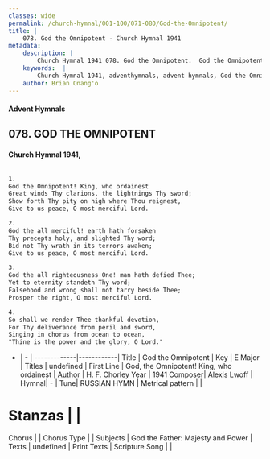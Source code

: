 ```yaml
---
classes: wide
permalink: /church-hymnal/001-100/071-080/God-the-Omnipotent/
title: |
    078. God the Omnipotent - Church Hymnal 1941
metadata:
    description: |
        Church Hymnal 1941 078. God the Omnipotent.  God the Omnipotent! King, who ordainest Great winds Thy clarions, the lightnings Thy sword; Show forth Thy pity on high where Thou reignest, Give to us peace, O most merciful Lord.  
    keywords:  |
        Church Hymnal 1941, adventhymnals, advent hymnals, God the Omnipotent, God, the Omnipotent! King, who ordainest. 
    author: Brian Onang'o
---
```


#### Advent Hymnals
## 078. GOD THE OMNIPOTENT
####  Church Hymnal 1941,

```txt

1.
God the Omnipotent! King, who ordainest
Great winds Thy clarions, the lightnings Thy sword;
Show forth Thy pity on high where Thou reignest,
Give to us peace, O most merciful Lord.

2.
God the all merciful! earth hath forsaken
Thy precepts holy, and slighted Thy word;
Bid not Thy wrath in its terrors awaken;
Give to us peace, O most merciful Lord.

3.
God the all righteousness One! man hath defied Thee;
Yet to eternity standeth Thy word;
Falsehood and wrong shall not tarry beside Thee;
Prosper the right, O most merciful Lord.

4.
So shall we render Thee thankful devotion,
For Thy deliverance from peril and sword,
Singing in chorus from ocean to ocean,
"Thine is the power and the glory, O Lord."


```

- |   -  |
-------------|------------|
Title | God the Omnipotent |
Key | E Major |
Titles | undefined |
First Line | God, the Omnipotent! King, who ordainest |
Author | H. F. Chorley
Year | 1941
Composer| Alexis Lwoff |
Hymnal|  - |
Tune| RUSSIAN HYMN |
Metrical pattern | |
# Stanzas |  |
Chorus |  |
Chorus Type |  |
Subjects | God the Father: Majesty and Power |
Texts | undefined |
Print Texts | 
Scripture Song |  |
    
